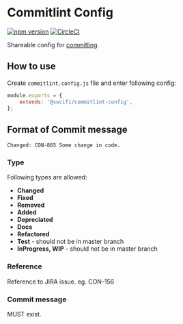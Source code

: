# Commitlint Config

[![npm version](https://badge.fury.io/js/%40socifi%2Fcommitlint-config.svg)](https://badge.fury.io/js/%40socifi%2Fcommitlint-config)
[![CircleCI](https://circleci.com/gh/socifi/commitlint-config/tree/master.svg?style=shield)](https://circleci.com/gh/socifi/commitlint-config/tree/master)

Shareable config for [commitling](https://github.com/marionebl/commitlint).

## How to use

Create ```commitlint.config.js``` file and enter following config:

```javascript
module.exports = {
    extends: '@socifi/commitlint-config',
};

```

## Format of Commit message

```Changed: CON-865 Some change in code.```

### Type

Following types are allowed:

- **Changed**
- **Fixed**
- **Removed**
- **Added**
- **Depreciated**
- **Docs**
- **Refactored**
- **Test** - should not be in master branch
- **InProgress, WIP** - should not be in master branch

### Reference

Reference to JIRA issue. eg. CON-156

### Commit message

MUST exist.
